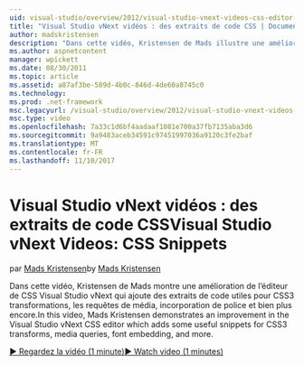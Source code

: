 ```yaml
---
uid: visual-studio/overview/2012/visual-studio-vnext-videos-css-editor-snippets
title: "Visual Studio vNext vidéos : des extraits de code CSS | Documents Microsoft"
author: madskristensen
description: "Dans cette vidéo, Kristensen de Mads illustre une amélioration de l’éditeur de CSS Visual Studio vNext qui ajoute certains extraits de code utiles pour les transformations CSS3, q de support..."
ms.author: aspnetcontent
manager: wpickett
ms.date: 08/30/2011
ms.topic: article
ms.assetid: a87af3be-589d-4b0c-846d-4de60a8745c0
ms.technology: 
ms.prod: .net-framework
msc.legacyurl: /visual-studio/overview/2012/visual-studio-vnext-videos-css-editor-snippets
msc.type: video
ms.openlocfilehash: 7a33c1d6bf4aadaaf1081e700a37fb7135aba3d6
ms.sourcegitcommit: 9a9483aceb34591c97451997036a9120c3fe2baf
ms.translationtype: MT
ms.contentlocale: fr-FR
ms.lasthandoff: 11/10/2017
---
```

<a name="visual-studio-vnext-videos-css-snippets"></a><span data-ttu-id="ee1c0-103">Visual Studio vNext vidéos : des extraits de code CSS</span><span class="sxs-lookup"><span data-stu-id="ee1c0-103">Visual Studio vNext Videos: CSS Snippets</span></span>
====================
<span data-ttu-id="ee1c0-104">par [Mads Kristensen](https://github.com/madskristensen)</span><span class="sxs-lookup"><span data-stu-id="ee1c0-104">by [Mads Kristensen](https://github.com/madskristensen)</span></span>

<span data-ttu-id="ee1c0-105">Dans cette vidéo, Kristensen de Mads montre une amélioration de l’éditeur de CSS Visual Studio vNext qui ajoute des extraits de code utiles pour CSS3 transformations, les requêtes de média, incorporation de police et bien plus encore.</span><span class="sxs-lookup"><span data-stu-id="ee1c0-105">In this video, Mads Kristensen demonstrates an improvement in the Visual Studio vNext CSS editor which adds some useful snippets for CSS3 transforms, media queries, font embedding, and more.</span></span>

[<span data-ttu-id="ee1c0-106">&#9654; Regardez la vidéo (1 minute)</span><span class="sxs-lookup"><span data-stu-id="ee1c0-106">&#9654; Watch video (1 minutes)</span></span>](https://channel9.msdn.com/Blogs/ASP-NET-Site-Videos/visual-studio-vnext-videos-css-editor-snippets)
